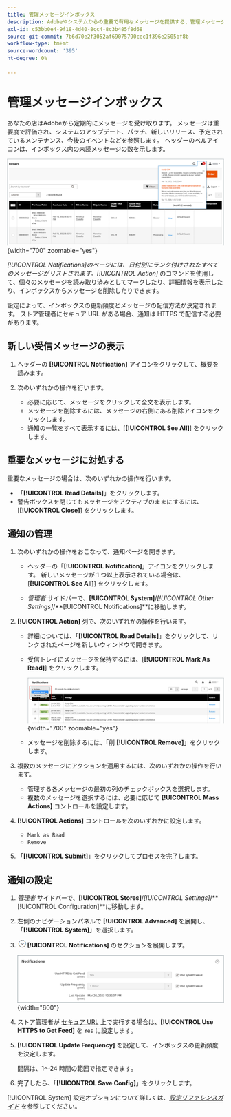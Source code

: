 ```yaml
---
title: 管理メッセージインボックス
description: Adobeやシステムからの重要で有用なメッセージを提供する、管理メッセージインボックスについて説明  [!DNL Commerce]  ます。
exl-id: c53bb0e4-9f18-4d40-8cc4-8c3b485f8d68
source-git-commit: 7b6d70e2f3052af69075790cec1f396e2505bf8b
workflow-type: tm+mt
source-wordcount: '395'
ht-degree: 0%

---
```


# 管理メッセージインボックス

あなたの店はAdobeから定期的にメッセージを受け取ります。 メッセージは重要度で評価され、システムのアップデート、パッチ、新しいリリース、予定されているメンテナンス、今後のイベントなどを参照します。 ヘッダーのベルアイコンは、インボックス内の未読メッセージの数を示します。

![ 管理者 – 受信メッセージ ](./assets/admin-inbox-summary.png){width="700" zoomable="yes"}

_[!UICONTROL Notifications]_のページには、日付別にランク付けされたすべてのメッセージがリストされます。_[!UICONTROL Action]_ のコマンドを使用して、個々のメッセージを読み取り済みとしてマークしたり、詳細情報を表示したり、インボックスからメッセージを削除したりできます。

設定によって、インボックスの更新頻度とメッセージの配信方法が決定されます。 ストア管理者にセキュア URL がある場合、通知は HTTPS で配信する必要があります。

## 新しい受信メッセージの表示

1. ヘッダーの **[!UICONTROL Notification]** アイコンをクリックして、概要を読みます。

1. 次のいずれかの操作を行います。

   - 必要に応じて、メッセージをクリックして全文を表示します。
   - メッセージを削除するには、メッセージの右側にある削除アイコンをクリックします。
   - 通知の一覧をすべて表示するには、[**[!UICONTROL See All]**] をクリックします。

## 重要なメッセージに対処する

重要なメッセージの場合は、次のいずれかの操作を行います。

- 「**[!UICONTROL Read Details]**」をクリックします。
- 警告ボックスを閉じてもメッセージをアクティブのままにするには、[**[!UICONTROL Close]**] をクリックします。

## 通知の管理

1. 次のいずれかの操作をおこなって、通知ページを開きます。

   - ヘッダーの「**[!UICONTROL Notification]**」アイコンをクリックします。 新しいメッセージが 1 つ以上表示されている場合は、[**[!UICONTROL See All]**] をクリックします。

   - _管理者_ サイドバーで、**[!UICONTROL System]**/_[!UICONTROL Other Settings]_/**[!UICONTROL Notifications]**に移動します。

1. **[!UICONTROL Action]** 列で、次のいずれかの操作を行います。

   - 詳細については、「**[!UICONTROL Read Details]**」をクリックして、リンクされたページを新しいウィンドウで開きます。

   - 受信トレイにメッセージを保持するには、[**[!UICONTROL Mark As Read]**] をクリックします。

     ![ 管理者 – 選択した通知を既読としてマーク ](./assets/admin-notifications-mark-as-read.png){width="700" zoomable="yes"}

   - メッセージを削除するには、「削 **[!UICONTROL Remove]**」をクリックします。

1. 複数のメッセージにアクションを適用するには、次のいずれかの操作を行います。

   - 管理する各メッセージの最初の列のチェックボックスを選択します。
   - 複数のメッセージを選択するには、必要に応じて **[!UICONTROL Mass Actions]** コントロールを設定します。

1. **[!UICONTROL Actions]** コントロールを次のいずれかに設定します。

   - `Mark as Read`
   - `Remove`

1. 「**[!UICONTROL Submit]**」をクリックしてプロセスを完了します。

## 通知の設定

1. _管理者_ サイドバーで、**[!UICONTROL Stores]**/_[!UICONTROL Settings]_/**[!UICONTROL Configuration]**に移動します。

1. 左側のナビゲーションパネルで **[!UICONTROL Advanced]** を展開し、「**[!UICONTROL System]**」を選択します。

1. ![ 展開セレクター ](../assets/icon-display-expand.png)**[!UICONTROL Notifications]** のセクションを展開します。

   ![ 通知の設定 ](./assets/system-notifications.png){width="600"}

1. ストア管理者が [ セキュア URL](../stores-purchase/store-urls.md) 上で実行する場合は、**[!UICONTROL Use HTTPS to Get Feed]** を `Yes` に設定します。

1. **[!UICONTROL Update Frequency]** を設定して、インボックスの更新頻度を決定します。

   間隔は、1～24 時間の範囲で指定できます。

1. 完了したら、「**[!UICONTROL Save Config]**」をクリックします。

[!UICONTROL System] 設定オプションについて詳しくは、[_設定リファレンスガイド_](../configuration-reference/advanced/system.md) を参照してください。
